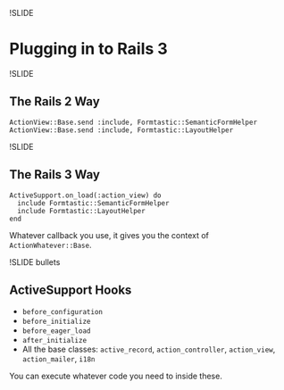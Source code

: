 !SLIDE

# Plugging in to Rails 3

!SLIDE

## The Rails 2 Way

    ActionView::Base.send :include, Formtastic::SemanticFormHelper
    ActionView::Base.send :include, Formtastic::LayoutHelper

!SLIDE

## The Rails 3 Way

    ActiveSupport.on_load(:action_view) do
      include Formtastic::SemanticFormHelper
      include Formtastic::LayoutHelper
    end

Whatever callback you use, it gives you the context of `ActionWhatever::Base`.

!SLIDE bullets

## ActiveSupport Hooks

* `before_configuration`
* `before_initialize`
* `before_eager_load`
* `after_initialize`
* All the base classes: `active_record`, `action_controller`, `action_view`, `action_mailer`, `i18n`

You can execute whatever code you need to inside these.
